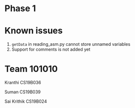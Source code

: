 # Phase 1

# Known issues

1. `getData` in reading_asm.py cannot store unnamed variables
2. Support for comments is not added yet

# Team 101010

Kranthi CS19B036

Suman CS19B039

Sai Krithik CS19B024
